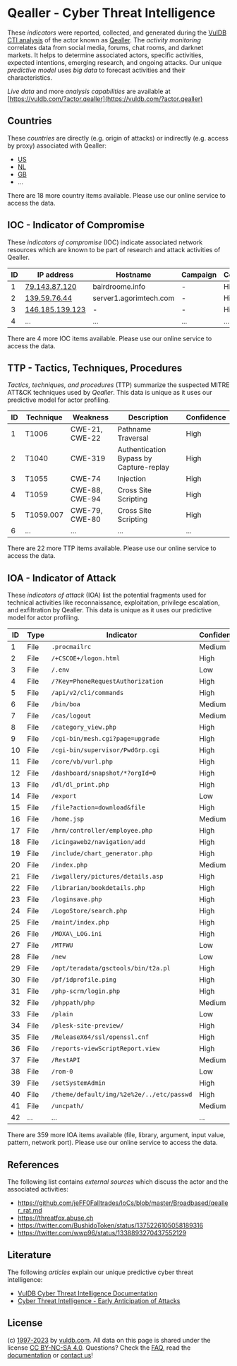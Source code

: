 # Qealler - Cyber Threat Intelligence

These _indicators_ were reported, collected, and generated during the [VulDB CTI analysis](https://vuldb.com/?kb.cti) of the actor known as [Qealler](https://vuldb.com/?actor.qealler). The _activity monitoring_ correlates data from social media, forums, chat rooms, and darknet markets. It helps to determine associated actors, specific activities, expected intentions, emerging research, and ongoing attacks. Our unique _predictive model_ uses _big data_ to forecast activities and their characteristics.

_Live data_ and more _analysis capabilities_ are available at [https://vuldb.com/?actor.qealler](https://vuldb.com/?actor.qealler)

## Countries

These _countries_ are directly (e.g. origin of attacks) or indirectly (e.g. access by proxy) associated with Qealler:

* [US](https://vuldb.com/?country.us)
* [NL](https://vuldb.com/?country.nl)
* [GB](https://vuldb.com/?country.gb)
* ...

There are 18 more country items available. Please use our online service to access the data.

## IOC - Indicator of Compromise

These _indicators of compromise_ (IOC) indicate associated network resources which are known to be part of research and attack activities of Qealler.

ID | IP address | Hostname | Campaign | Confidence
-- | ---------- | -------- | -------- | ----------
1 | [79.143.87.120](https://vuldb.com/?ip.79.143.87.120) | bairdroome.info | - | High
2 | [139.59.76.44](https://vuldb.com/?ip.139.59.76.44) | server1.agorimtech.com | - | High
3 | [146.185.139.123](https://vuldb.com/?ip.146.185.139.123) | - | - | High
4 | ... | ... | ... | ...

There are 4 more IOC items available. Please use our online service to access the data.

## TTP - Tactics, Techniques, Procedures

_Tactics, techniques, and procedures_ (TTP) summarize the suspected MITRE ATT&CK techniques used by _Qealler_. This data is unique as it uses our predictive model for actor profiling.

ID | Technique | Weakness | Description | Confidence
-- | --------- | -------- | ----------- | ----------
1 | T1006 | CWE-21, CWE-22 | Pathname Traversal | High
2 | T1040 | CWE-319 | Authentication Bypass by Capture-replay | High
3 | T1055 | CWE-74 | Injection | High
4 | T1059 | CWE-88, CWE-94 | Cross Site Scripting | High
5 | T1059.007 | CWE-79, CWE-80 | Cross Site Scripting | High
6 | ... | ... | ... | ...

There are 22 more TTP items available. Please use our online service to access the data.

## IOA - Indicator of Attack

These _indicators of attack_ (IOA) list the potential fragments used for technical activities like reconnaissance, exploitation, privilege escalation, and exfiltration by Qealler. This data is unique as it uses our predictive model for actor profiling.

ID | Type | Indicator | Confidence
-- | ---- | --------- | ----------
1 | File | `.procmailrc` | Medium
2 | File | `/+CSCOE+/logon.html` | High
3 | File | `/.env` | Low
4 | File | `/?Key=PhoneRequestAuthorization` | High
5 | File | `/api/v2/cli/commands` | High
6 | File | `/bin/boa` | Medium
7 | File | `/cas/logout` | Medium
8 | File | `/category_view.php` | High
9 | File | `/cgi-bin/mesh.cgi?page=upgrade` | High
10 | File | `/cgi-bin/supervisor/PwdGrp.cgi` | High
11 | File | `/core/vb/vurl.php` | High
12 | File | `/dashboard/snapshot/*?orgId=0` | High
13 | File | `/dl/dl_print.php` | High
14 | File | `/export` | Low
15 | File | `/file?action=download&file` | High
16 | File | `/home.jsp` | Medium
17 | File | `/hrm/controller/employee.php` | High
18 | File | `/icingaweb2/navigation/add` | High
19 | File | `/include/chart_generator.php` | High
20 | File | `/index.php` | Medium
21 | File | `/iwgallery/pictures/details.asp` | High
22 | File | `/librarian/bookdetails.php` | High
23 | File | `/loginsave.php` | High
24 | File | `/LogoStore/search.php` | High
25 | File | `/maint/index.php` | High
26 | File | `/MOXA\_LOG.ini` | High
27 | File | `/MTFWU` | Low
28 | File | `/new` | Low
29 | File | `/opt/teradata/gsctools/bin/t2a.pl` | High
30 | File | `/pf/idprofile.ping` | High
31 | File | `/php-scrm/login.php` | High
32 | File | `/phppath/php` | Medium
33 | File | `/plain` | Low
34 | File | `/plesk-site-preview/` | High
35 | File | `/ReleaseX64/ssl/openssl.cnf` | High
36 | File | `/reports-viewScriptReport.view` | High
37 | File | `/RestAPI` | Medium
38 | File | `/rom-0` | Low
39 | File | `/setSystemAdmin` | High
40 | File | `/theme/default/img/%2e%2e/../etc/passwd` | High
41 | File | `/uncpath/` | Medium
42 | ... | ... | ...

There are 359 more IOA items available (file, library, argument, input value, pattern, network port). Please use our online service to access the data.

## References

The following list contains _external sources_ which discuss the actor and the associated activities:

* https://github.com/jeFF0Falltrades/IoCs/blob/master/Broadbased/qealler_rat.md
* https://threatfox.abuse.ch
* https://twitter.com/BushidoToken/status/1375226105058189316
* https://twitter.com/wwp96/status/1338893270437552129

## Literature

The following _articles_ explain our unique predictive cyber threat intelligence:

* [VulDB Cyber Threat Intelligence Documentation](https://vuldb.com/?kb.cti)
* [Cyber Threat Intelligence - Early Anticipation of Attacks](https://www.scip.ch/en/?labs.20201022)

## License

(c) [1997-2023](https://vuldb.com/?kb.changelog) by [vuldb.com](https://vuldb.com/?kb.about). All data on this page is shared under the license [CC BY-NC-SA 4.0](https://creativecommons.org/licenses/by-nc-sa/4.0/). Questions? Check the [FAQ](https://vuldb.com/?kb.faq), read the [documentation](https://vuldb.com/?kb) or [contact us](https://vuldb.com/?contact)!
